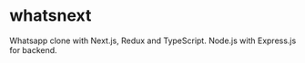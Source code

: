 # whatsnext
Whatsapp clone with Next.js, Redux and TypeScript. Node.js with Express.js for backend.
